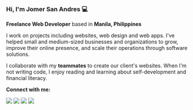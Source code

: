 ### Hi, I'm Jomer San Andres 💻
**Freelance Web Developer** based in **Manila, Philippines**

I work on projects including websites, web design and web apps. I've helped small and medium-sized businesses and organizations to grow, improve their online presence, and scale their operations through software solutions.

I collaborate with my **teammates** to create our client's websites. When I'm not writing code, I enjoy reading and learning about self-development and financial literacy.

**Connect with me:**

<a src="https://www.facebook.com/iamjmsa/"><img src="https://img.icons8.com/fluency/32/null/facebook-new.png"/></a>
<a src="https://www.instagram.com/iamjmsa/"><img src="https://img.icons8.com/fluency/32/null/instagram-new.png"/></a>
<a src="https://www.linkedin.com/in/iamjmsa/"><img src="https://img.icons8.com/color/32/null/linkedin-2--v1.png"/></a>
<a src="https://github.com/iamjmsa/"><img src="https://img.icons8.com/glyph-neue/32/null/github.png"/></a>
